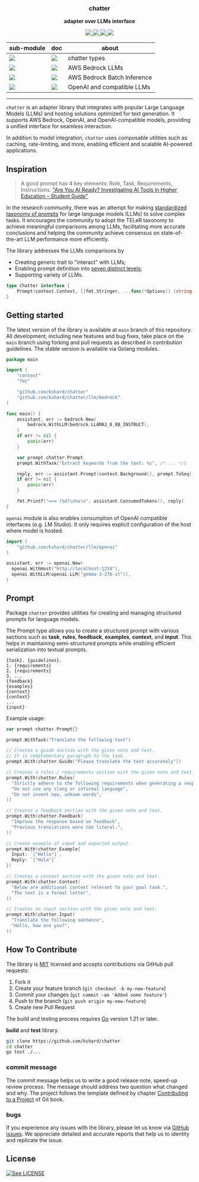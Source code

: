 <p align="center">
  <h3 align="center">chatter</h3>
  <p align="center"><strong>adapter over LLMs interface</strong></p>

  <p align="center">
    <!-- Build Status  -->
    <a href="https://github.com/kshard/chatter/actions/">
      <img src="https://github.com/kshard/chatter/workflows/build/badge.svg" />
    </a>
    <!-- GitHub -->
    <a href="https://github.com/kshard/chatter">
      <img src="https://img.shields.io/github/last-commit/kshard/chatter.svg" />
    </a>
    <!-- Coverage -->
    <a href="https://coveralls.io/github/kshard/chatter?branch=main">
      <img src="https://coveralls.io/repos/github/kshard/chatter/badge.svg?branch=main" />
    </a>
    <!-- Go Card -->
    <a href="https://goreportcard.com/report/github.com/kshard/chatter">
      <img src="https://goreportcard.com/badge/github.com/kshard/chatter" />
    </a>
  </p>

  <table align="center">
    <thead><tr><th>sub-module</th><th>doc</th><th>about</th></tr></thead>
    <tbody>
    <!-- Module chatter types -->
    <tr><td><a href=".">
      <img src="https://img.shields.io/github/v/tag/kshard/chatter?label=version&filter=v*"/>
    </a></td>
    <td><a href="https://pkg.go.dev/github.com/kshard/chatter">
      <img src="https://img.shields.io/badge/doc-chatter-007d9c?logo=go&logoColor=white&style=platic" />
    </a></td>
    <td>
      chatter types
    </td></tr>
    <!-- Module bedrock -->
    <tr><td><a href=".">
      <img src="https://img.shields.io/github/v/tag/kshard/chatter?label=version&filter=llm/bedrock/*"/>
    </a></td>
    <td><a href="https://pkg.go.dev/github.com/kshard/chatter/llm/bedrock">
      <img src="https://img.shields.io/badge/doc-bedrock-007d9c?logo=go&logoColor=white&style=platic" />
    </a></td>
    <td>
      AWS Bedrock LLMs
    </td></tr>
    <!-- Module bedrock batch -->
    <tr><td><a href=".">
      <img src="https://img.shields.io/github/v/tag/kshard/chatter?label=version&filter=llm/bedrockbatch/*"/>
    </a></td>
    <td><a href="https://pkg.go.dev/github.com/kshard/chatter/llm/bedrockbatch">
      <img src="https://img.shields.io/badge/doc-bedrockbatch-007d9c?logo=go&logoColor=white&style=platic" />
    </a></td>
    <td>
      AWS Bedrock Batch Inference
    </td></tr>
		<!-- Module openai -->
    <tr><td><a href=".">
      <img src="https://img.shields.io/github/v/tag/kshard/chatter?label=version&filter=llm/openai/*"/>
    </a></td>
    <td><a href="https://pkg.go.dev/github.com/kshard/chatter/llm/openai">
      <img src="https://img.shields.io/badge/doc-openai-007d9c?logo=go&logoColor=white&style=platic" />
    </a></td>
    <td>
      OpenAI and compatible LLMs
    </td></tr>
		</tbody>
	</table>
</p>

---

`chatter` is an adapter library that integrates with popular Large Language Models (LLMs) and hosting solutions optimized for text generation. It supports AWS Bedrock, OpenAI, and OpenAI-compatible models, providing a unified interface for seamless interaction.

In addition to model integration, `chatter` uses composable utilities such as caching, rate-limiting, and more, enabling efficient and scalable AI-powered applications.


## Inspiration

> A good prompt has 4 key elements: Role, Task, Requirements, Instructions.
["Are You AI Ready? Investigating AI Tools in Higher Education – Student Guide"](https://ucddublin.pressbooks.pub/StudentResourcev1_od/chapter/the-structure-of-a-good-prompt/)

In the research community, there was an attempt for making [standardized taxonomy of prompts](https://aclanthology.org/2023.findings-emnlp.946.pdf) for large language models (LLMs) to solve complex tasks. It encourages the community to adopt the TELeR taxonomy to achieve meaningful comparisons among LLMs, facilitating more accurate conclusions and helping the community achieve consensus on state-of-the-art LLM performance more efficiently.

The library addresses the LLMs comparisons by 
* Creating generic trait to "interact" with LLMs;
* Enabling prompt definition into [seven distinct levels](https://aclanthology.org/2023.findings-emnlp.946.pdf);
* Supporting variety of LLMs.   

```go
type Chatter interface {
	Prompt(context.Context, []fmt.Stringer, ...func(*Options)) (string, error)
}
```

## Getting started

The latest version of the library is available at `main` branch of this repository. All development, including new features and bug fixes, take place on the `main` branch using forking and pull requests as described in contribution guidelines. The stable version is available via Golang modules.

```go
package main

import (
	"context"
	"fmt"

	"github.com/kshard/chatter"
	"github.com/kshard/chatter/llm/bedrock"
)

func main() {
	assistant, err := bedrock.New(
		bedrock.WithLLM(bedrock.LLAMA3_0_8B_INSTRUCT),
	)
	if err != nil {
		panic(err)
	}

	var prompt chatter.Prompt
	prompt.WithTask("Extract keywords from the text: %s", /* ... */)

	reply, err := assistant.Prompt(context.Background(), prompt.ToSeq())
	if err != nil {
		panic(err)
	}

	fmt.Printf("==> (%d)\n%s\n", assistant.ConsumedTokens(), reply)
}
```

`openai` module is also enables consumption of OpenAI compatible interfaces (e.g. LM Studio). It only requires explicit configuration of the host where model is hosted.

```go
import (
	"github.com/kshard/chatter/llm/openai"
)

assistant, err := openai.New(
  openai.WithHost("http://localhost:1234"),
  openai.WithLLM(openai.LLM("gemma-3-27b-it")),
)
```

## Prompt

Package `chatter` provides utilities for creating and managing structured prompts for language models.

The Prompt type allows you to create a structured prompt with various sections such as **task**, **rules**, **feedback**, **examples**, **context**, and **input**. This helps in maintaining semi-structured prompts while enabling efficient serialization into textual prompts.

```
{task}. {guidelines}.
1. {requirements}
2. {requirements}
3. ...
{feedback}
{examples}
{context}
{context}
...
{input}
```

Example usage:

```go
var prompt chatter.Prompt{}

prompt.WithTask("Translate the following text")

// Creates a guide section with the given note and text.
// It is complementary paragraph to the task.
prompt.With(chatter.Guide("Please translate the text accurately"))

// Creates a rules / requirements section with the given note and text.
prompt.With(chatter.Rules(
  "Strictly adhere to the following requirements when generating a response.",
  "Do not use any slang or informal language",
  "Do not invent new, unkown words",
))

// Creates a feedback section with the given note and text.
prompt.With(chatter.Feedback(
  "Improve the response based on feedback",
  "Previous translations were too literal.",
))

// Create example of input and expected output.
prompt.With(chatter.Example{
  Input: `["Hello"]`,
  Reply: `["Hola"]`
})

// Creates a context section with the given note and text.
prompt.With(chatter.Context(
  "Below are additional context relevant to your goal task.",
  "The text is a formal letter",
))

// Creates an input section with the given note and text.
prompt.With(chatter.Input(
  "Translate the following sentence",
  "Hello, how are you?",
))
```


## How To Contribute

The library is [MIT](LICENSE) licensed and accepts contributions via GitHub pull requests:

1. Fork it
2. Create your feature branch (`git checkout -b my-new-feature`)
3. Commit your changes (`git commit -am 'Added some feature'`)
4. Push to the branch (`git push origin my-new-feature`)
5. Create new Pull Request

The build and testing process requires [Go](https://golang.org) version 1.21 or later.

**build** and **test** library.

```bash
git clone https://github.com/kshard/chatter
cd chatter
go test ./...
```

### commit message

The commit message helps us to write a good release note, speed-up review process. The message should address two question what changed and why. The project follows the template defined by chapter [Contributing to a Project](http://git-scm.com/book/ch5-2.html) of Git book.

### bugs

If you experience any issues with the library, please let us know via [GitHub issues](https://github.com/kshard/chatter/issue). We appreciate detailed and accurate reports that help us to identity and replicate the issue. 


## License

[![See LICENSE](https://img.shields.io/github/license/kshard/chatter.svg?style=for-the-badge)](LICENSE)

